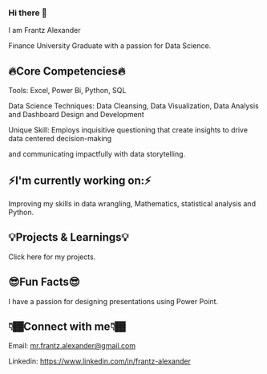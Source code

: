 ### Hi there 👋
I am Frantz Alexander

Finance University Graduate with a passion for Data Science.


## 🔥Core Competencies🔥

Tools: Excel, Power Bi, Python, SQL

Data Science Techniques: Data Cleansing, Data Visualization, Data Analysis and Dashboard Design and Development

Unique Skill: Employs inquisitive questioning that create insights to drive data centered decision-making 


and communicating impactfully with data storytelling.

## ⚡I'm currently working on:⚡
Improving my skills in data wrangling, Mathematics, statistical analysis and Python.

## 💡Projects & Learnings💡
Click here for my projects.

## 😎Fun Facts😎
I have a passion for designing presentations using Power Point.

## 👇🏾Connect with me👇🏾
Email: mr.frantz.alexander@gmail.com


Linkedin: https://www.linkedin.com/in/frantz-alexander

<!--
**frantzalexander/frantzalexander** is a ✨ _special_ ✨ repository because its `README.md` (this file) appears on your GitHub profile.
Here are some ideas to get you started:

- 🔭 I’m currently working on ...
- 🌱 I’m currently learning ...
- 👯 I’m looking to collaborate on ...
- 🤔 I’m looking for help with ...
- 💬 Ask me about ...
- 📫 How to reach me: ...
- 😄 Pronouns: ...
- ⚡ Fun fact: ...
-->
